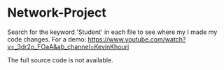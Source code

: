 # Network-Project
Search for the keyword 'Student' in each file to see where my I made my code changes.
For a demo: https://www.youtube.com/watch?v=_3dr2o_FOaA&ab_channel=KevinKhouri

The full source code is not available.
